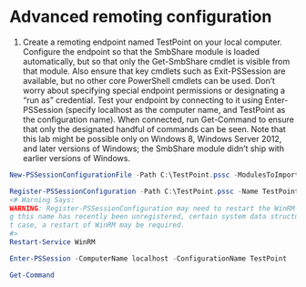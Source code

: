 # Advanced remoting configuration


1) Create a remoting endpoint named TestPoint on your local computer. Configure the endpoint so that the SmbShare module is loaded automatically, but so that only the Get-SmbShare cmdlet is visible from that module. Also ensure that key cmdlets such as Exit-PSSession are available, but no other core PowerShell cmdlets can be used. Don’t worry about specifying special endpoint permissions or designating a “run as” credential. Test your endpoint by connecting to it using Enter-PSSession (specify localhost as the computer name, and TestPoint as the configuration name). When connected, run Get-Command to ensure that only the designated handful of commands can be seen. Note that this lab might be possible only on Windows 8, Windows Server 2012, and later versions of Windows; the SmbShare module didn’t ship with earlier versions of Windows.

```powershell
New-PSSessionConfigurationFile -Path C:\TestPoint.pssc -ModulesToImport SMBShare -SessionType RestrictedRemoteServer

Register-PSSessionConfiguration -Path C:\TestPoint.pssc -Name TestPoint
<# Warning Says:
WARNING: Register-PSSessionConfiguration may need to restart the WinRM service if a configuration usin
g this name has recently been unregistered, certain system data structures may still be cached. In tha
t case, a restart of WinRM may be required.
#>
Restart-Service WinRM

Enter-PSSession -ComputerName localhost -ConfigurationName TestPoint

Get-Command
```
